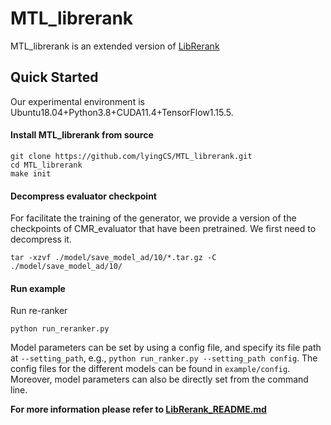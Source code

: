 # MTL_librerank

MTL_librerank is an extended version of [LibRerank](https://github.com/LibRerank-Community/LibRerank) 

## Quick Started

Our experimental environment is Ubuntu18.04+Python3.8+CUDA11.4+TensorFlow1.15.5.

#### Install MTL_librerank from source

```
git clone https://github.com/lyingCS/MTL_librerank.git
cd MTL_librerank
make init 
```

#### Decompress evaluator checkpoint

For facilitate the training of the generator, we provide a  version of the checkpoints of CMR_evaluator that have been pretrained. We first need to decompress it.

```
tar -xzvf ./model/save_model_ad/10/*.tar.gz -C ./model/save_model_ad/10/
```

#### Run example

Run re-ranker

```
python run_reranker.py
```

Model parameters can be set by using a config file, and specify its file path at `--setting_path`, e.g., `python run_ranker.py --setting_path config`. The config files for the different models can be found in `example/config`. Moreover, model parameters can also be directly set from the command line.

**For more information please refer to [LibRerank_README.md](./LibRerank_README.md)**

